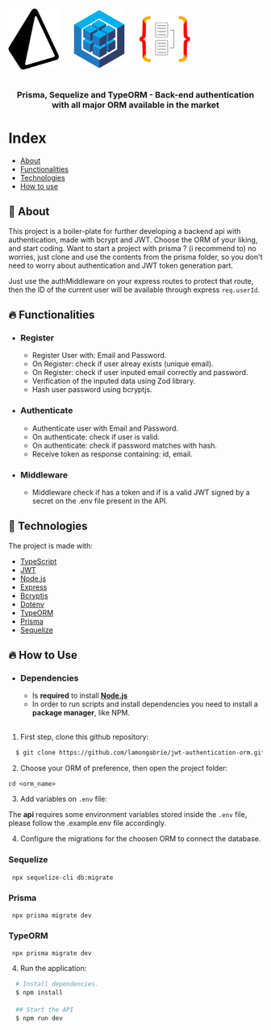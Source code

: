 <h3 align="center">
  <div style="display: flex; align-items: center; gap: 30px" align="center">
    <img src="./.github/prisma.png" style="width: 100px" alt="Prisma ORM" />
    <img src="./.github/sequelize.png" style="width: 100px" alt="Prisma ORM" />
    <img src="./.github/typeorm.png" style="width: 100px" alt="Prisma ORM" />
  </div>
  <br><br>
  <b>Prisma, Sequelize and TypeORM - Back-end authentication with all major ORM available in the market</b>
  <br>
</h3>

# Index

- [About](#about)
- [Functionalities](#functionalities)
- [Technologies](#technologies)
- [How to use](#how-to-use)

<a id="about"></a>

## :bookmark: About

This project is a boiler-plate for further developing a backend api with authentication, made with bcrypt and JWT.
Choose the ORM of your liking, and start coding. Want to start a project with prisma ? (i recommend to) no worries, just clone and use the contents from the prisma folder, so you don't need to worry about authentication and JWT token generation part.

Just use the authMiddleware on your express routes to protect that route, then the ID of the current user will be available through express ```req.userId```.


<a id="functionalities"></a>

## :fire: Functionalities

- ### **Register**

  - Register User with: Email and Password.
  - On Register: check if user alreay exists (unique email).
  - On Register: check if user inputed email correctly and password.
  - Verification of the inputed data using Zod library.
  - Hash user password using bcryptjs.

- ### **Authenticate**

  - Authenticate user with Email and Password.
  - On authenticate: check if user is valid.
  - On authenticate: check if password matches with hash.
  - Receive token as response containing: id, email.

- ### **Middleware**

  - Middleware check if has a token and if is a valid JWT signed by a secret on the .env file present in the API.

<a id="technologies"></a>

## :rocket: Technologies

The project is made with:

- [TypeScript](https://www.typescriptlang.org/)
- [JWT](https://jwt.io/)
- [Node.js](https://nodejs.org/en/)
- [Express](https://expressjs.com/)
- [Bcryptjs](https://www.npmjs.com/package/bcryptjs)
- [Dotenv](https://www.npmjs.com/package/dotenv)
- [TypeORM](https://typeorm.io/)
- [Prisma](https://www.prisma.io/)
- [Sequelize](https://sequelize.org/)

<a id="how-to-use"></a>

## :fire: How to Use

- ### **Dependencies**

  - Is **required** to install **[Node.js](https://nodejs.org/en/)**
  - In order to run scripts and install dependencies you need to install a **package manager**, like NPM.
  <br>

1. First step, clone this github repository:

```sh
  $ git clone https://github.com/lamongabrie/jwt-authentication-orm.git
```

2. Choose your ORM of preference, then open the project folder:
```
cd <orm_name>
```

3. Add variables on `.env` file:

The **api** requires some environment variables stored inside the `.env` file, please follow the .example.env file accordingly.


4. Configure the migrations for the choosen ORM to connect the database.

### Sequelize

```
 npx sequelize-cli db:migrate     
```

### Prisma

```
 npx prisma migrate dev
```

### TypeORM

```
 npx prisma migrate dev
```

4. Run the application:

```sh
  # Install dependencies.
  $ npm install

  ## Start the API
  $ npm run dev
```